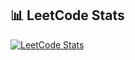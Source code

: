 ## 📊 LeetCode Stats
[![LeetCode Stats](https://leetcard.jacoblin.cool/<your-leetcode-username>)](https://leetcode.com/Udhayan_sk7/)
